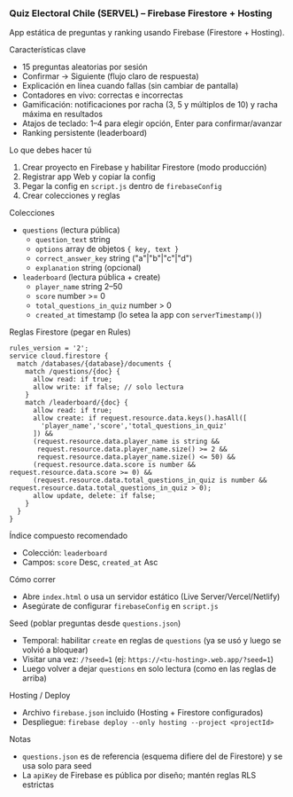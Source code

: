 ### Quiz Electoral Chile (SERVEL) – Firebase Firestore + Hosting

App estática de preguntas y ranking usando Firebase (Firestore + Hosting).

Características clave
- 15 preguntas aleatorias por sesión
- Confirmar → Siguiente (flujo claro de respuesta)
- Explicación en línea cuando fallas (sin cambiar de pantalla)
- Contadores en vivo: correctas e incorrectas
- Gamificación: notificaciones por racha (3, 5 y múltiplos de 10) y racha máxima en resultados
- Atajos de teclado: 1–4 para elegir opción, Enter para confirmar/avanzar
- Ranking persistente (leaderboard)

Lo que debes hacer tú
1) Crear proyecto en Firebase y habilitar Firestore (modo producción)
2) Registrar app Web y copiar la config
3) Pegar la config en `script.js` dentro de `firebaseConfig`
4) Crear colecciones y reglas

Colecciones
- `questions` (lectura pública)
  - `question_text` string
  - `options` array de objetos `{ key, text }`
  - `correct_answer_key` string ("a"|"b"|"c"|"d")
  - `explanation` string (opcional)
- `leaderboard` (lectura pública + create)
  - `player_name` string 2–50
  - `score` number >= 0
  - `total_questions_in_quiz` number > 0
  - `created_at` timestamp (lo setea la app con `serverTimestamp()`)

Reglas Firestore (pegar en Rules)
```
rules_version = '2';
service cloud.firestore {
  match /databases/{database}/documents {
    match /questions/{doc} {
      allow read: if true;
      allow write: if false; // solo lectura
    }
    match /leaderboard/{doc} {
      allow read: if true;
      allow create: if request.resource.data.keys().hasAll([
        'player_name','score','total_questions_in_quiz'
      ]) &&
      (request.resource.data.player_name is string &&
       request.resource.data.player_name.size() >= 2 &&
       request.resource.data.player_name.size() <= 50) &&
      (request.resource.data.score is number && request.resource.data.score >= 0) &&
      (request.resource.data.total_questions_in_quiz is number && request.resource.data.total_questions_in_quiz > 0);
      allow update, delete: if false;
    }
  }
}
```

Índice compuesto recomendado
- Colección: `leaderboard`
- Campos: `score` Desc, `created_at` Asc

Cómo correr
- Abre `index.html` o usa un servidor estático (Live Server/Vercel/Netlify)
- Asegúrate de configurar `firebaseConfig` en `script.js`

Seed (poblar preguntas desde `questions.json`)
- Temporal: habilitar `create` en reglas de `questions` (ya se usó y luego se volvió a bloquear)
- Visitar una vez: `/?seed=1` (ej: `https://<tu-hosting>.web.app/?seed=1`)
- Luego volver a dejar `questions` en solo lectura (como en las reglas de arriba)

Hosting / Deploy
- Archivo `firebase.json` incluido (Hosting + Firestore configurados)
- Despliegue: `firebase deploy --only hosting --project <projectId>`

Notas
- `questions.json` es de referencia (esquema difiere del de Firestore) y se usa solo para seed
- La `apiKey` de Firebase es pública por diseño; mantén reglas RLS estrictas

